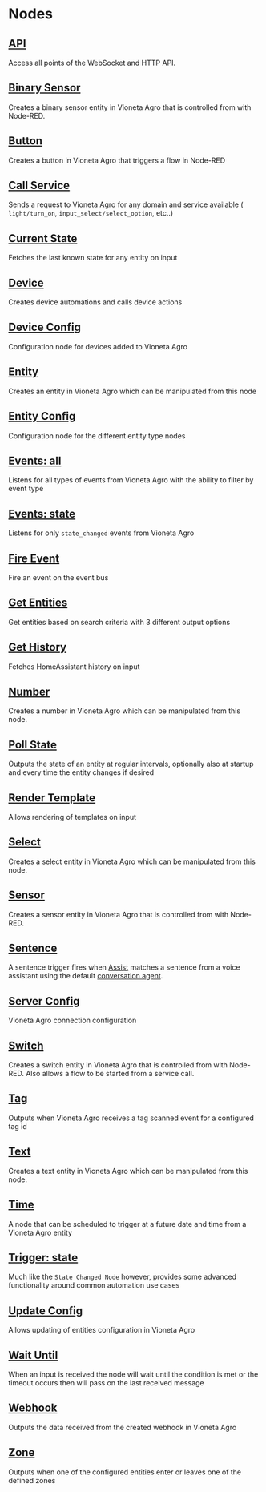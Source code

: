 # Nodes

## [API](./API.md)

Access all points of the WebSocket and HTTP API.

## [Binary Sensor](./binary-sensor.md)

Creates a binary sensor entity in Vioneta Agro that is controlled from with Node-RED.

## [Button](./button.md)

Creates a button in Vioneta Agro that triggers a flow in Node-RED

## [Call Service](./call-service.md)

Sends a request to Vioneta Agro for any domain and service available ( `light/turn_on`, `input_select/select_option`, etc..)

## [Current State](./current-state.md)

Fetches the last known state for any entity on input

## [Device](./device.md)

Creates device automations and calls device actions

## [Device Config](./device-config.md)

Configuration node for devices added to Vioneta Agro

## [Entity](./entity.md)

Creates an entity in Vioneta Agro which can be manipulated from this node

## [Entity Config](./entity-config.md)

Configuration node for the different entity type nodes

## [Events: all](./events-all.md)

Listens for all types of events from Vioneta Agro with the ability to filter by event type

## [Events: state](events-state.md)

Listens for only `state_changed` events from Vioneta Agro

## [Fire Event](./fire-event.md)

Fire an event on the event bus

## [Get Entities](./get-entities.md)

Get entities based on search criteria with 3 different output options

## [Get History](./get-history.md)

Fetches HomeAssistant history on input

## [Number](./number.md)

Creates a number in Vioneta Agro which can be manipulated from this node.

## [Poll State](./poll-state.md)

Outputs the state of an entity at regular intervals, optionally also at startup
and every time the entity changes if desired

## [Render Template](./render-template.md)

Allows rendering of templates on input

## [Select](./select.md)

Creates a select entity in Vioneta Agro which can be manipulated from this node.

## [Sensor](./sensor.md)

Creates a sensor entity in Vioneta Agro that is controlled from with Node-RED.

## [Sentence](./sentence.md)

A sentence trigger fires when [Assist](https://www.vioneta.com/voice_control/) matches a sentence from a voice assistant using the default [conversation agent](https://www.vioneta.com/integrations/conversation/).

## [Server Config](./config-server.md)

Vioneta Agro connection configuration

## [Switch](./switch.md)

Creates a switch entity in Vioneta Agro that is controlled from with Node-RED. Also allows a flow to be started from a service call.

## [Tag](./tag.md)

Outputs when Vioneta Agro receives a tag scanned event for a configured tag id

## [Text](./text.md)

Creates a text entity in Vioneta Agro which can be manipulated from this node.

## [Time](./time.md)

A node that can be scheduled to trigger at a future date and time from a Vioneta Agro entity

## [Trigger: state](./trigger-state.md)

Much like the `State Changed Node` however, provides some advanced functionality around common automation use cases

## [Update Config](./update-config.md)

Allows updating of entities configuration in Vioneta Agro

## [Wait Until](./wait-until.md)

When an input is received the node will wait until the condition is met or the timeout occurs then will pass on the last received message

## [Webhook](./webhook.md)

Outputs the data received from the created webhook in Vioneta Agro

## [Zone](./zone.md)

Outputs when one of the configured entities enter or leaves one of the defined zones
